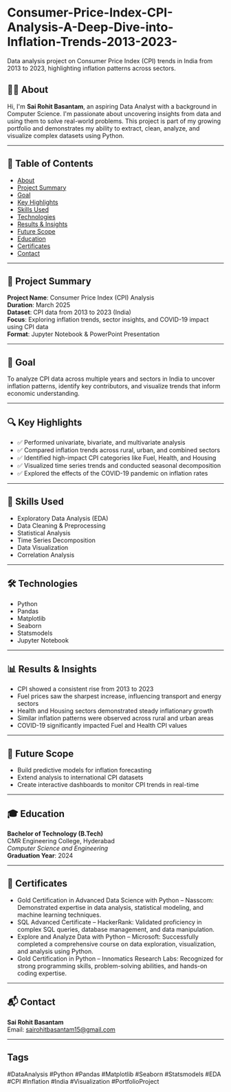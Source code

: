 # Consumer-Price-Index-CPI-Analysis-A-Deep-Dive-into-Inflation-Trends-2013-2023-
Data analysis project on Consumer Price Index (CPI) trends in India from 2013 to 2023, highlighting inflation patterns across sectors.

## 🧑‍💼 About

Hi, I'm **Sai Rohit Basantam**, an aspiring Data Analyst with a background in Computer Science. I'm passionate about uncovering insights from data and using them to solve real-world problems. This project is part of my growing portfolio and demonstrates my ability to extract, clean, analyze, and visualize complex datasets using Python.

---

## 📂 Table of Contents
- [About](#-about)
- [Project Summary](#-project-summary)
- [Goal](#-goal)
- [Key Highlights](#-key-highlights)
- [Skills Used](#-skills-used)
- [Technologies](#-technologies)
- [Results & Insights](#-results--insights)
- [Future Scope](#-future-scope)
- [Education](#-education)
- [Certificates](#-certificates)
- [Contact](#-contact)

---

## 📄 Project Summary

**Project Name**: Consumer Price Index (CPI) Analysis  
**Duration**: March 2025  
**Dataset**: CPI data from 2013 to 2023 (India)  
**Focus**: Exploring inflation trends, sector insights, and COVID-19 impact using CPI data  
**Format**: Jupyter Notebook & PowerPoint Presentation

---

## 🎯 Goal

To analyze CPI data across multiple years and sectors in India to uncover inflation patterns, identify key contributors, and visualize trends that inform economic understanding.

---

## 🔍 Key Highlights

- ✅ Performed univariate, bivariate, and multivariate analysis  
- ✅ Compared inflation trends across rural, urban, and combined sectors  
- ✅ Identified high-impact CPI categories like Fuel, Health, and Housing  
- ✅ Visualized time series trends and conducted seasonal decomposition  
- ✅ Explored the effects of the COVID-19 pandemic on inflation rates

---

## 🧠 Skills Used

- Exploratory Data Analysis (EDA)  
- Data Cleaning & Preprocessing  
- Statistical Analysis  
- Time Series Decomposition  
- Data Visualization  
- Correlation Analysis

---

## 🛠️ Technologies

- Python  
- Pandas  
- Matplotlib  
- Seaborn  
- Statsmodels  
- Jupyter Notebook

---

## 📊 Results & Insights

- CPI showed a consistent rise from 2013 to 2023  
- Fuel prices saw the sharpest increase, influencing transport and energy sectors  
- Health and Housing sectors demonstrated steady inflationary growth  
- Similar inflation patterns were observed across rural and urban areas  
- COVID-19 significantly impacted Fuel and Health CPI values

---

## 🔮 Future Scope

- Build predictive models for inflation forecasting  
- Extend analysis to international CPI datasets  
- Create interactive dashboards to monitor CPI trends in real-time

---

## 🎓 Education

**Bachelor of Technology (B.Tech)**  
CMR Engineering College, Hyderabad  
*Computer Science and Engineering*  
**Graduation Year**: 2024

---

## 📜 Certificates

-  Gold Certification in Advanced Data Science with Python – Nasscom: Demonstrated expertise in data analysis, statistical modeling, and machine learning 
   techniques.  
- SQL Advanced Certificate – HackerRank: Validated proficiency in complex SQL queries, database management, and data manipulation.
- Explore and Analyze Data with Python – Microsoft: Successfully completed a comprehensive course on data exploration, visualization, and analysis using Python.
- Gold Certification in Python – Innomatics Research Labs: Recognized for strong programming skills, problem-solving abilities, and hands-on coding expertise.

---

## 📬 Contact

**Sai Rohit Basantam**  
Email: sairohitbasantam15@gmail.com 

---

##  Tags  
#DataAnalysis #Python #Pandas #Matplotlib #Seaborn #Statsmodels #EDA #CPI #Inflation #India #Visualization #PortfolioProject


